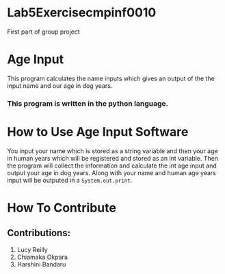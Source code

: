 # Lab5Exercisecmpinf0010
First part of group project

# Age Input
This program calculates the name inputs which gives an output of the the input name and our age in dog years.

### This program is written in the python language.

# How to Use Age Input Software
You input your name which is stored as a string variable and then your age in human years which will be registered and stored as an int variable. 
Then the program will collect the information and calculate the int age input and output your age in dog years. Along with your name and human age years input will be outputed in a `System.out.print`.


# How To Contribute






## Contributions: 
1. Lucy Reilly
2. Chiamaka Okpara
3. Harshini Bandaru